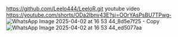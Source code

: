 https://github.com/Leelo444/LeeloR.git
youtube video https://youtube.com/shorts/ODa2lbnv43E?si=OOrYAsPsBU7TPwg-
![WhatsApp Image 2025-04-02 at 16 53 44_8d5e7f25 - Copy](https://github.com/user-attachments/assets/fe55d991-1e89-4438-bd27-cdda0d9aaeea)
![WhatsApp Image 2025-04-02 at 16 53 44_ed5077aa](https://github.com/user-attachments/assets/09f49c88-8fd9-4bb6-a2f7-a40ffbe716c2)
